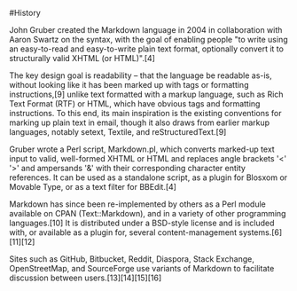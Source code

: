 #History

John Gruber created the Markdown language in 2004 in collaboration with Aaron Swartz on the syntax, with the goal of enabling people "to write using an easy-to-read and easy-to-write plain text format, optionally convert it to structurally valid XHTML (or HTML)".[4]

The key design goal is readability – that the language be readable as-is, without looking like it has been marked up with tags or formatting instructions,[9] unlike text formatted with a markup language, such as Rich Text Format (RTF) or HTML, which have obvious tags and formatting instructions. To this end, its main inspiration is the existing conventions for marking up plain text in email, though it also draws from earlier markup languages, notably setext, Textile, and reStructuredText.[9]

Gruber wrote a Perl script, Markdown.pl, which converts marked-up text input to valid, well-formed XHTML or HTML and replaces angle brackets '<' '>' and ampersands '&' with their corresponding character entity references. It can be used as a standalone script, as a plugin for Blosxom or Movable Type, or as a text filter for BBEdit.[4]

Markdown has since been re-implemented by others as a Perl module available on CPAN (Text::Markdown), and in a variety of other programming languages.[10] It is distributed under a BSD-style license and is included with, or available as a plugin for, several content-management systems.[6][11][12]

Sites such as GitHub, Bitbucket, Reddit, Diaspora, Stack Exchange, OpenStreetMap, and SourceForge use variants of Markdown to facilitate discussion between users.[13][14][15][16] 